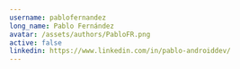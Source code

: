 ```yaml
---
username: pablofernandez
long_name: Pablo Fernández
avatar: /assets/authors/PabloFR.png
active: false
linkedin: https://www.linkedin.com/in/pablo-androiddev/
---
```

